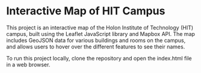 <h1>Interactive Map of HIT Campus</h1>

This project is an interactive map of the Holon Institute of Technology (HIT) campus, built using the Leaflet JavaScript library and Mapbox API. The map includes GeoJSON data for various buildings and rooms on the campus, and allows users to hover over the different features to see their names.

To run this project locally, clone the repository and open the index.html file in a web browser.
